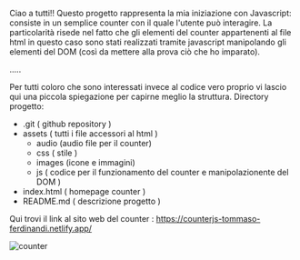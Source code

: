 Ciao a tutti!! 
Questo progetto rappresenta la mia iniziazione con Javascript: consiste in un semplice counter con il quale l'utente può interagire. 
La particolarità risede nel fatto che gli elementi del counter appartenenti al file html in questo caso sono stati realizzati tramite javascript manipolando gli elementi del DOM (così da mettere alla prova ciò che ho imparato).

.....

Per tutti coloro che sono interessati invece al codice vero proprio vi lascio qui una piccola spiegazione per capirne meglio la struttura. Directory progetto:

- .git ( github repository )
- assets ( tutti i file accessori al html )
    - audio (audio file per il counter)
    - css ( stile )
    - images (icone e immagini)
    - js ( codice per il funzionamento del counter e manipolazionente del DOM )
- index.html ( homepage counter ) 
- README.md ( descrizione progetto )

Qui trovi il link al sito web del counter : https://counterjs-tommaso-ferdinandi.netlify.app/

![counter](https://github.com/user-attachments/assets/8fbf2384-8ce2-476e-a437-272887907d8e)



